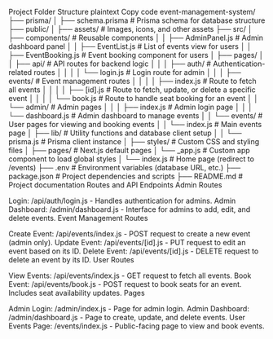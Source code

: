 Project Folder Structure
plaintext
Copy code
event-management-system/
├── prisma/
│   ├── schema.prisma          # Prisma schema for database structure
├── public/
│   ├── assets/                # Images, icons, and other assets
├── src/
│   ├── components/            # Reusable components
│   │   ├── AdminPanel.js      # Admin dashboard panel
│   │   ├── EventList.js       # List of events view for users
│   │   ├── EventBooking.js    # Event booking component for users
│   ├── pages/
│   │   ├── api/               # API routes for backend logic
│   │   │   ├── auth/          # Authentication-related routes
│   │   │   │   └── login.js   # Login route for admin
│   │   │   ├── events/        # Event management routes
│   │   │   │   ├── index.js   # Route to fetch all events
│   │   │   │   ├── [id].js    # Route to fetch, update, or delete a specific event
│   │   │   │   └── book.js    # Route to handle seat booking for an event
│   │   └── admin/             # Admin pages
│   │   │   ├── index.js       # Admin login page
│   │   │   └── dashboard.js   # Admin dashboard to manage events
│   │   └── events/            # User pages for viewing and booking events
│   │       └── index.js       # Main events page
│   ├── lib/                   # Utility functions and database client setup
│   │   └── prisma.js          # Prisma client instance
│   ├── styles/                # Custom CSS and styling files
│   ├── pages/                 # Next.js default pages
│       └── _app.js            # Custom app component to load global styles
│       └── index.js           # Home page (redirect to /events)
├── .env                       # Environment variables (database URL, etc.)
├── package.json               # Project dependencies and scripts
├── README.md                  # Project documentation
Routes and API Endpoints
Admin Routes

Login: /api/auth/login.js - Handles authentication for admins.
Admin Dashboard: /admin/dashboard.js - Interface for admins to add, edit, and delete events.
Event Management Routes

Create Event: /api/events/index.js - POST request to create a new event (admin only).
Update Event: /api/events/[id].js - PUT request to edit an event based on its ID.
Delete Event: /api/events/[id].js - DELETE request to delete an event by its ID.
User Routes

View Events: /api/events/index.js - GET request to fetch all events.
Book Event: /api/events/book.js - POST request to book seats for an event. Includes seat availability updates.
Pages

Admin Login: /admin/index.js - Page for admin login.
Admin Dashboard: /admin/dashboard.js - Page to create, update, and delete events.
User Events Page: /events/index.js - Public-facing page to view and book events.